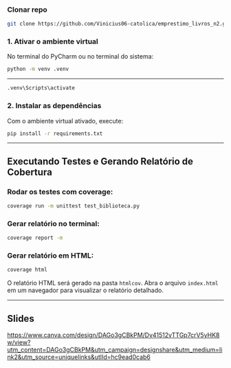 ### Clonar repo


```bash
git clone https://github.com/Vinicius06-catolica/emprestimo_livros_n2.git
```

### 1. Ativar o ambiente virtual

No terminal do PyCharm ou no terminal do sistema:

```bash
python -m venv .venv
```
---
```bash
.venv\Scripts\activate
```

### 2. Instalar as dependências

Com o ambiente virtual ativado, execute:

```bash
pip install -r requirements.txt
```

---

## Executando Testes e Gerando Relatório de Cobertura

### Rodar os testes com coverage:

```bash
coverage run -m unittest test_biblioteca.py
```

### Gerar relatório no terminal:

```bash
coverage report -m
```

### Gerar relatório em HTML:

```bash
coverage html
```

O relatório HTML será gerado na pasta `htmlcov`. Abra o arquivo `index.html` em um navegador para visualizar o relatório detalhado.

---

## Slides

https://www.canva.com/design/DAGo3gCBkPM/Dv41512vTTGp7crV5yHK8w/view?utm_content=DAGo3gCBkPM&utm_campaign=designshare&utm_medium=link2&utm_source=uniquelinks&utlId=hc9ead0cab6